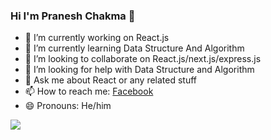 ### Hi I'm Pranesh Chakma 👋

- 🔭 I’m currently working on  React.js
- 🌱 I’m currently learning  Data Structure And Algorithm
- 👯 I’m looking to collaborate on  React.js/next.js/express.js
- 🤔 I’m looking for help with  Data Structure and Algorithm
- 💬 Ask me about  React or any related stuff
- 📫 How to reach me: [Facebook](https://www.facebook.com/profile.php?id=100010448315616)
- 😄 Pronouns:  He/him
 <img src="https://github-readme-stats.vercel.app/api?username=pranesh12&theme=tokyonight&show_icons=true)">

